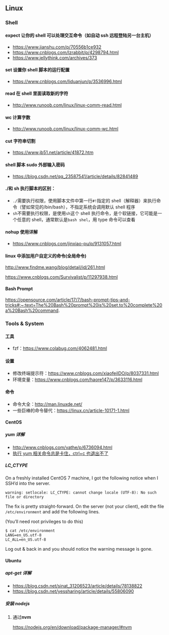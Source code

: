 ## Linux

### Shell

#### expect 让你的 shell 可以处理交互命令（如自动 ssh 远程登陆另一台主机）

- https://www.jianshu.com/p/70556b1ce932
- https://www.cnblogs.com/lzrabbit/p/4298794.html
- https://www.jellythink.com/archives/373

#### set 设置你 shell 脚本的运行配置

- https://www.cnblogs.com/liduanjun/p/3536996.html

#### read 在 shell 里面读取新的字符

- http://www.runoob.com/linux/linux-comm-read.html

#### wc 计算字数

- http://www.runoob.com/linux/linux-comm-wc.html

#### cut 字符串切割

- https://www.jb51.net/article/41872.htm

#### shell 脚本 sudo 外部输入密码

- https://blog.csdn.net/qq_23587541/article/details/82841489

#### ./和 sh 执行脚本的区别：

- `./`需要执行权限，使用脚本文件中第一行`#!`指定的 shell（解释器）来执行命令（譬如常见的/bin/bash），不指定系统会调用默认 shell 程序
- `sh`不需要执行权限，是使用`sh`这个 shell 执行命令，是个软链接，它可能是一个任意的 shell，通常默认是`bash shel`，用 type 命令可以查看

#### nohup 使用详解

- https://www.cnblogs.com/jinxiao-pu/p/9131057.html

#### **linux 中添加用户自定义的命令**(全局命令)

http://www.findme.wang/blog/detail/id/261.html

https://www.cnblogs.com/Survivalist/p/11297938.html

#### Bash Prompt

https://opensource.com/article/17/7/bash-prompt-tips-and-tricks#:~:text=The%20Bash%20prompt%20is%20set,to%20complete%20a%20Bash%20command.

### Tools & System

#### 工具

- fzf：https://www.colabug.com/4062481.html

#### 设置

- 修改终端提示符：https://www.cnblogs.com/xiaofeiIDO/p/8037331.html
- 环境变量：https://www.cnblogs.com/haore147/p/3633116.html

#### 命令

- 命令大全：http://man.linuxde.net/
- 一些巨棒的命令替代：https://linux.cn/article-10171-1.html

#### CentOS

##### yum 详解

- http://www.cnblogs.com/vathe/p/6736094.html
- [执行 yum 相关命令总是卡住，ctrl+c 也退出不了](https://www.cnblogs.com/wholj/p/11031220.html)

##### LC_CTYPE

On a freshly installed CentOS 7 machine, I got the following notice when I SSH’d into the server.

```
warning: setlocale: LC_CTYPE: cannot change locale (UTF-8): No such file or directory
```

The fix is pretty straight-forward. On the server (not your client), edit the file `/etc/environment` and add the following lines.

(You’ll need root privileges to do this)

```
$ cat /etc/environment
LANG=en_US.utf-8
LC_ALL=en_US.utf-8
```

Log out & back in and you should notice the warning message is gone.

#### Ubuntu

##### apt-get 详解

- https://blog.csdn.net/sinat_31206523/article/details/78138822
- https://blog.csdn.net/yessharing/article/details/55806090

##### 安装 nodejs

1. 通过**nvm**

   https://nodejs.org/en/download/package-manager/#nvm
